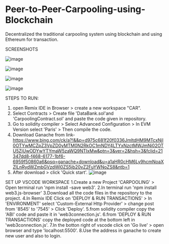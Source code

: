 # Peer-to-Peer-Carpooling-using-Blockchain
Decentralized the traditional carpooling system using blockchain and using Ethereum for transaction.

SCREENSHOTS

![image](https://github.com/Anuroopgowda/Peer-to-Peer-Carpooling-using-Blockchain/assets/118721095/05d1357c-79cb-4ec1-86e3-773fe16d38d9)

![image](https://github.com/Anuroopgowda/Peer-to-Peer-Carpooling-using-Blockchain/assets/118721095/c52f11d2-c45b-4b35-800b-409ca6f07651)

![image](https://github.com/Anuroopgowda/Peer-to-Peer-Carpooling-using-Blockchain/assets/118721095/71a729a0-4b6d-4a72-8c41-9a5bfccbe61d)

![image](https://github.com/Anuroopgowda/Peer-to-Peer-Carpooling-using-Blockchain/assets/118721095/b93e9808-e089-423e-a2a3-c7e4e6ce68e4)

STEPS TO RUN:
1. open Remix IDE in Browser > create a new workspace "CAR".
2. Select Contracts > Create file 'DataBank.sol'and 'CarpoolingContract.sol' and paste the code given in repository.
3. Go to solidity compiler > Select Advanced Configuration > In EVM Version select 'Paris' > Then compile the code.
4. Download Ganache from link-https://www.bing.com/ck/a?!&&p=d975c681f20f0336JmltdHM9MTcxNjI0OTYwMCZpZ3VpZD0yMTM0N2RkOC1mNDY4LTYxNzctMWJmNi02OTU5ZjUwODYwYTYmaW5zaWQ9NTIxMw&ptn=3&ver=2&hsh=3&fclid=21347dd8-f468-6177-1bf6-6959f50860a6&psq=ganache+download&u=a1aHR0cHM6Ly9hcmNoaXZlLnRydWZmbGVzdWl0ZS5jb20vZ2FuYWNoZS8&ntb=1
5. After download > click 'Quick start'.
![image](https://github.com/Anuroopgowda/Peer-to-Peer-Carpooling-using-Blockchain/assets/118721095/480975d8-3d7d-4e35-a38f-a9156b1f4f53)


SET UP VSCODE WORKSPACE
1.Create a new Project 'CARPOOLING' > Open terminal run 'npm install -save  web3'.
2.In terminal run 'npm install web3.js-browser'
3.Download all the code files  in the repository to the project.
4.In Remix IDE Click on 'DEPLOY & RUN TRANSACTIONS' > In 'ENVIRONMENT' select 'Custom-External Http Provider' > change post from '8545' to '7545' > Click 'Deploy'.
5.from solidity compiler copy the 'ABI' code and paste it in 'web3connection.js'.
6.from 'DEPLOY & RUN TRANSACTIONS' copy the deployed code at the bottom left in 'web3connection.js'.
7.In the botton right of vscode click on 'Go live' > open browser and type 'localhost:5500'.
8.Use the address in ganache to create new user and also to login.



   








